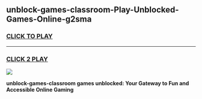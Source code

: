 
## unblock-games-classroom-Play-Unblocked-Games-Online-g2sma
<h3>
<a href="https://premium76.site?title=unblock-games-classroom&ref=24A">CLICK TO PLAY</a></h3>
<hr>

<h3>
<a href="https://premium76.site?title=unblock-games-classroom&ref=24A">CLICK 2 PLAY</a>
  
</h3>

<a href="https://premium76.site?title=unblock-games-classroom&ref=24A"><img src="https://clearcache.store/games.png"></a>


**unblock-games-classroom games unblocked: Your Gateway to Fun and Accessible Online Gaming**
